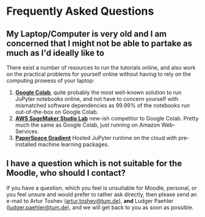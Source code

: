 # Frequently Asked Questions


## My Laptop/Computer is very old and I am concerned that I might not be able to partake as much as I'd ideally like to

There exist a number of resources to run the tutorials online, and also work on the practical problems for yourself online without having to rely on the computing prowess of your laptop:

1. [**Google Colab**](https://colab.research.google.com), quite probably the most well-known solution to run JuPyter notebooks online, and not have to concern yourself with mismatched software dependencies as 99.99% of the notebooks run out-of-the-box on Google Colab.
2. [**AWS SageMaker Studio Lab**](https://aws.amazon.com/sagemaker/studio-lab/) new-ish competitor to Google Colab. Pretty much the same as Google Colab, just running on Amazon Web-Services.
3. [**PaperSpace Gradient**](https://www.paperspace.com/gradient) Hosted JuPyter runtime on the cloud with pre-installed machine learning packages.


## I have a question which is not suitable for the Moodle, who should I contact?

If you have a question, which you feel is unsuitable for Moodle, personal, or you feel unsure and would prefer to rather ask directly, then please send an e-mail to Artur Toshev (artur.toshev@tum.de), **and** Ludger Paehler (ludger.paehler@tum.de), and we will get back to you as soon as possible.